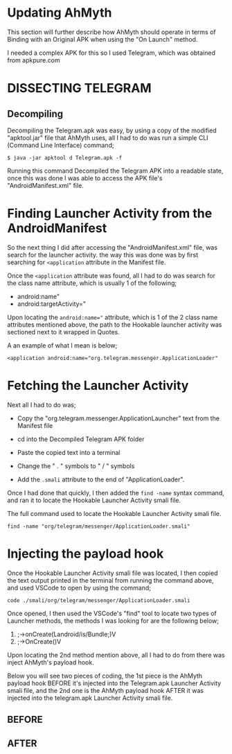 Updating AhMyth
===============

This section will further describe how AhMyth should operate
in terms of Binding with an Original APK when using the "On Launch" method.

I needed a complex APK for this so I used Telegram, which was obtained from
apkpure.com

DISSECTING TELEGRAM
====================

Decompiling
-----------
Decompiling the Telegram.apk was easy, by using a copy of the modified "apktool.jar" file that AhMyth uses, all I had to do was run a simple CLI (Command Line Interface) command;

    $ java -jar apktool d Telegram.apk -f

Running this command Decompiled the Telegram APK into a readable state, once this was done I was able to access the APK file's "AndroidManifest.xml" file.



Finding Launcher Activity from the AndroidManifest
==================================================
So the next thing I did after accessing the "AndroidManifest.xml" file, was search for the launcher activity. the way this was done was by first searching for `<application` attribute in the Manifest file.

Once the `<application` attribute was found, all I had to do was search for the class name attribute, which is usually 1 of the following;

- android:name"
- android:targetActivity="

Upon locating the `android:name="` attribute, which is 1 of the 2 class name attributes mentioned above, the path to the Hookable launcher activity was sectioned next to it wrapped in Quotes.

A an example of what I mean is below;

    <application android:name="org.telegram.messenger.ApplicationLoader"


Fetching the Launcher Activity
==============================
Next all I had to do was;

- Copy the "org.telegram.messenger.ApplicationLauncher" text from the Manifest file

- cd into the Decompiled Telegram APK folder

- Paste the copied text into a terminal

- Change the " . " symbols to " / " symbols

- Add the `.smali` attribute to the end of "ApplicationLoader". 

Once I had done that quickly, I then added the `find -name` syntax command, and ran it to locate the Hookable Launcher Activity smali file.

The full command used to locate the Hookable Launcher Activity smali file.
    
    find -name "org/telegram/messenger/ApplicationLoader.smali"


Injecting the payload hook
==========================
Once the Hookable Launcher Activity smali file was located, I then copied the text output printed in the terminal from running the command above, and used VSCode to open by using the command;

    code ./smali/org/telegram/messenger/ApplicationLoader.smali

Once opened, I then used the VSCode's "find" tool to locate two types of Launcher methods, the methods I was looking for are the following below;

1. ;->onCreate(Landroid/is/Bundle;)V
2. ;->OnCreate()V

Upon locating the 2nd method mention above, all I had to do from there was inject AhMyth's payload hook.

Below you will see two pieces of coding, the 1st piece is the AhMyth payload hook BEFORE it's injected into the Telegram.apk Launcher Activity smali file, and the 2nd one is the AhMyth payload hook AFTER it was injected into the telegram.apk Launcher Activity smali file.

BEFORE
------


AFTER
------
